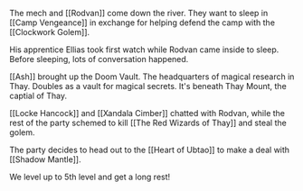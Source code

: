 The mech and [[Rodvan]] come down the river. They want to sleep in [[Camp Vengeance]] in exchange for helping defend the camp with the [[Clockwork Golem]].

His apprentice Ellias took first watch while Rodvan came inside to sleep. Before sleeping, lots of conversation happened.

[[Ash]] brought up the Doom Vault. The headquarters of magical research in Thay. Doubles as a vault for magical secrets. It's beneath Thay Mount, the captial of Thay.

[[Locke Hancock]] and [[Xandala Cimber]] chatted with Rodvan, while the rest of the party schemed to kill [[The Red Wizards of Thay]] and steal the golem.

The party decides to head out to the [[Heart of Ubtao]] to make a deal with [[Shadow Mantle]].

We level up to 5th level and get a long rest!